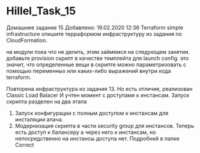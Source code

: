 # Hillel_Task_15
Домашнее задание 15
Добавлено: 19.02.2020 12:36
Terraform simple infrastructure
опишите терраформом инфраструктуру из задания по CloudFormation.

на модули пока что не делить, этим займемся на следующем занятии.
добавьте provision скрипт в качестве темплейта для launch config.
это значит, что определенные вещи в скрипте можно параметризовать
с помощью переменных или каких-либо выражений внутри кода terraform.


Повторена инфраструктура из задания 13. 
Но есть отличия, реализован Classic Load Balacer
И учтен момент с доступами к инстансам.
Запуск скрипта разделен на два этапа
1. Запуск конфигурации с полным доступом к инстансам для 
инсталяции апача.
2. Модернизация скрипта в части security group для инстансов.
Теперь есть доступ к балансеру а через него к инстансам,
но непосредственно на инстансы доступа нет.
Подробней в папке Correct
